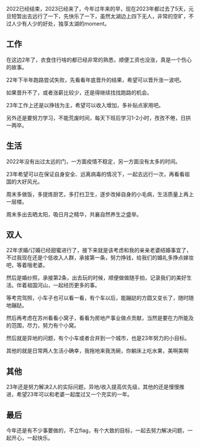 2022已经结束，2023已经来了，今年过年来的早，现在2023年都过去了5天，元旦短暂出去远行了一下，先快乐了一下，虽然太湖边上四下无人，非常的空旷，不过人少有人少的好处，独享太湖的moment。



## 工作

在这边2年了，衣食住行啥的都已经非常的熟悉，顺便工资也没涨，真是一个伤心的故事。

22年下半年跑路尝试失败，先看看年底晋升的结果，希望可以晋升涨一波吧。

如果晋升不了，或者涨薪比较少，还是得继续找找跑路的机会。

23年工作上还是以挣钱为主，希望可以收入增加，多补贴点家用吧。

另外还是要努力学习，不能荒废时间，每天下班后学习1-2小时，孜孜不倦，日拱一两卒。

## 生活

2022年没有出过太远的门，一方面疫情不稳定，另一方面没有太多的时间。

23年希望可以在保证自身安全、远离病毒的情况下，一起去远行一次，再看看祖国的大好风光。

周末多做饭，多提炼厨艺，多打扫卫生，逐步改掉自身的小毛病，生活质量上再上一层楼。

周末多出去晒太阳，吸日月之精华，共襄自然养生之盛举。

## 双人

22年求婚/订婚已经甜蜜进行了，接下来就是该考虑和我的亲亲老婆结婚事宜了，不过我现在还是个低收入人群，承接第一条，努力挣钱，给我们的婚礼多挣点嫁妆吧，等着哦老婆。

然后是婚纱照，承接第2条，出去玩的时候，顺便做做随手拍，记录我们的美好生活。伴着祖国河山，一起经历更多的事。

等考完驾照，小车子也可以看一看，有个车以后，能蹦跶的方圆又变长了，随时随地蹦跶。

然后再考虑在苏州看看小窝子，看看为房地产事业做点贡献，当然是要在力所能及的范围，尽力，努力有个小窝。

然后就是异地的问题，有个小车或者合并到一个城市，也是23年努力的小目标。

其他的就是日常两人生活小确幸，我拖地来我洗碗，你躺床上吃水果，美啊美啊

## 其他

23年还是努力解决2人的实际问题，异地/收入提高优先级，其他的还是慢慢推进，希望23年可以和老婆一起度过又一个充实的一年。

## 最后

今年还是有不少事要做的，不立flag，有个大致的目标，一起去努力解决问题，一起开心，一起快乐。